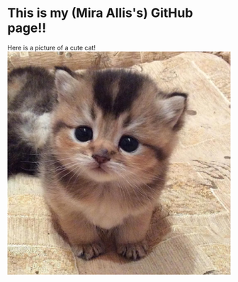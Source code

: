 # This is my (Mira Allis's) GitHub page!!
Here is a picture of a cute cat!  \
![Cute Cat](cutecat.jpg)
